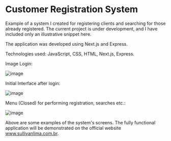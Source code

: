 # Customer Registration System

Example of a system I created for registering clients and searching for those already registered. The current project is under development, and I have included only an illustrative snippet here.

The application was developed using Next.js and Express.

Technologies used: JavaScript, CSS, HTML, Next.js, Express.

Image Login:

![image](https://github.com/user-attachments/assets/434a30f0-4f66-40a7-a84e-b59abc6ca03b)

Initial Interface after login:

![image](https://github.com/user-attachments/assets/37b4c57c-92be-463f-89ab-6026776bda57)

Menu (Closed) for performing registration, searches etc.:

![image](https://github.com/user-attachments/assets/02d68895-68c8-4374-95cb-35643b5cb0db)


Above are some examples of the system's screens. The fully functional application will be demonstrated on the official website www.sullivanlima.com.br.
